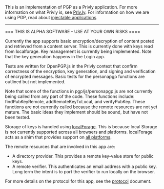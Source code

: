 This is an implementation of PGP as a Privly application. For more information on what Privly is, see [Priv.ly](https://priv.ly). For information on how we are using PGP, read about [injectable applications](https://github.com/privly/privly-organization/wiki/Injectable-Applications).

------------------------------------------------------------------------------


=== THIS IS ALPHA SOFTWARE - USE AT YOUR OWN RISKS ====

Currently the app supports basic encryption/decryption of content posted and retrieved from a content server. This is currently done with keys read from localforage. Key management is currently being implemented. Note that the key generation happens in the Login app.

Tests are written for OpenPGP.js in the Privly context that confirm correctness of the encryption, key generation, and signing and verification of encrypted messages. Basic tests for the personapgp functions are outlined but not implemented.

Note that some of the functions in pgp/js/personapgp.js are not currently being called from any part of the code. These functions include: findPubKeyRemote, addRemoteKeyToLocal, and verifyPubKey. These functions are not currently called because the remote resources are not yet mature. The basic ideas they implement should be sound, but have not been tested.

Storage of keys is handled using [localForage](https://github.com/mozilla/localForage). This is because local Storage is not currently supported across all browsers and platforms. localForage acts as a shim that provides support on [all platforms](https://hacks.mozilla.org/2014/02/localforage-offline-storage-improved/).

The remote resources that are involved in this app are: 
  *  A directory provider.  This provides a remote key-value store for public keys.
  *  A remote verifier.  This authenticates an email address with a public key. Long term the intent is to port the verifier to run locally on the browser.

For more details on the protocol for this app, see the [protocol](https://github.com/privly/privly-applications/blob/irdan/PersonaPGP/protocol.md) document.
